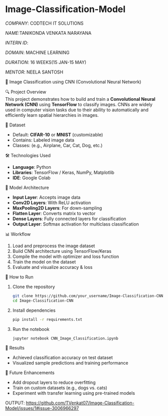# Image-Classification-Model
*COMPANY*: CODTECH IT SOLUTIONS

*NAME*:TANIKONDA VENKATA NARAYANA

*INTERN ID*:

*DOMAIN*: MACHINE LEARNING

*DURATION*: 16 WEEKS(15 JAN-15 MAY)

*MENTOR*: NEELA SANTOSH

🧠 Image Classification using CNN (Convolutional Neural Network)

🔍 Project Overview  
This project demonstrates how to build and train a **Convolutional Neural Network (CNN)** using **TensorFlow** to classify images. CNNs are widely used in computer vision tasks due to their ability to automatically and efficiently learn spatial hierarchies in images.

📂 Dataset  
- Default: **CIFAR-10** or **MNIST** (customizable)  
- Contains: Labeled image data  
- Classes: (e.g., Airplane, Car, Cat, Dog, etc.)

🛠 Technologies Used  
- **Language**: Python  
- **Libraries**: TensorFlow / Keras, NumPy, Matplotlib  
- **IDE**: Google Colab 

🧱 Model Architecture  
- **Input Layer**: Accepts image data  
- **Conv2D Layers**: With ReLU activation  
- **MaxPooling2D Layers**: For down-sampling  
- **Flatten Layer**: Converts matrix to vector  
- **Dense Layers**: Fully connected layers for classification  
- **Output Layer**: Softmax activation for multiclass classification  

📊 Workflow  
1. Load and preprocess the image dataset  
2. Build CNN architecture using TensorFlow/Keras  
3. Compile the model with optimizer and loss function  
4. Train the model on the dataset  
5. Evaluate and visualize accuracy & loss  

🚀 How to Run  
1. Clone the repository  
   ```bash  
   git clone https://github.com/your_username/Image-Classification-CNN.git  
   cd Image-Classification-CNN  
   ```  
2. Install dependencies  
   ```bash  
   pip install -r requirements.txt  
   ```  
3. Run the notebook  
   ```bash  
   jupyter notebook CNN_Image_Classification.ipynb  
   ```  

📌 Results  
- Achieved classification accuracy on test dataset  
- Visualized sample predictions and training performance  

🔮 Future Enhancements  
- Add dropout layers to reduce overfitting  
- Train on custom datasets (e.g., dogs vs. cats)  
- Experiment with transfer learning using pre-trained models  

OUTPUT:
https://github.com/TVenkat07/Image-Classification-Model/issues/1#issue-3006966297



